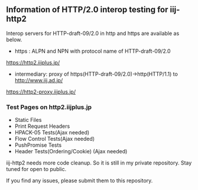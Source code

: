 ## Information of HTTP/2.0 interop testing for iij-http2

Interop servers for HTTP-draft-09/2.0 in http and https are available as below.

+ https : ALPN and NPN with protocol name of HTTP-draft-09/2.0

 https://http2.iijplus.jp/

+ intermediary: proxy of https(HTTP-draft-09/2.0)->http(HTTP/1.1) to http://www.iij.ad.jp/

 https://http2-proxy.iijplus.jp/

### Test Pages on http2.iijplus.jp
+ Static Files
+ Print Request Headers
+ HPACK-05 Tests(Ajax needed)
+ Flow Control Tests(Ajax needed)
+ PushPromise Tests
+ Header Tests(Ordering/Cookie) (Ajax needed)

iij-http2 needs more code cleanup. So it is still in my private repository. Stay tuned for open to public.

If you find any issues, please submit them to this repository.
